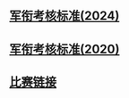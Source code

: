 ## [军衔考核标准(2024)](documents/assessment2024.md)

## [军衔考核标准(2020)](documents/assessment2020.md)

## [比赛链接](documents/competitions.md)